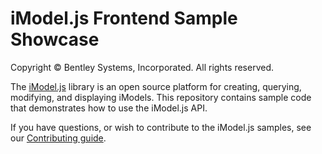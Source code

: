 # iModel.js Frontend Sample Showcase

Copyright © Bentley Systems, Incorporated. All rights reserved.

The [iModel.js](http://imodeljs.org) library is an open source platform for creating, querying, modifying, and displaying iModels.  This repository contains sample code that demonstrates how to use the iModel.js API.

If you have questions, or wish to contribute to the iModel.js samples, see our [Contributing guide](./CONTRIBUTING.md).

